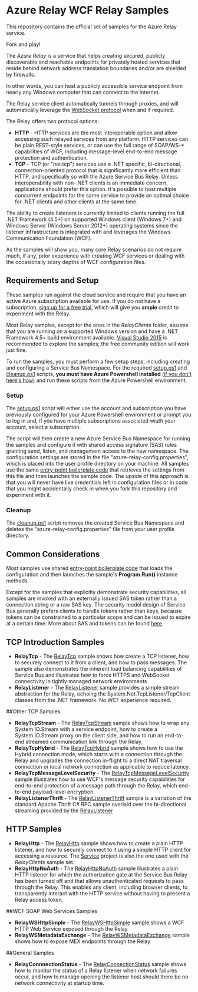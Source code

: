 # Azure Relay WCF Relay Samples

This repository contains the official set of samples for the Azure Relay service. 

Fork and play!

The *Azure Relay* is a service that helps creating secured, publicly discoverable and reachable endpoints for 
privately hosted services that reside behind network address translation boundaries and/or are shielded by
firewalls. 

In other words, you can host a publicly accessible service endpoint from nearly any Windows computer 
that can connect to the Internet. 

The Relay service client automatically tunnels through proxies, and will automatically 
leverage the [WebSocket protocol](https://tools.ietf.org/html/rfc6455) when and if required.  

The Relay offers two protocol options:
* **HTTP** - HTTP services are the most interoperable option and allow accessing such relayed services from
    any platform. HTTP services can be plain REST-style services, or can use the full range of SOAP/WS-* 
	capabilities of WCF, including message-level end-to-end message protection and authentication.   
* **TCP** - TCP (or "net.tcp") services use a .NET specific, bi-directional, connection-oriented protocol
    that is significantly more efficient than HTTP, and specifically so with the Azure Service Bus Relay. Unless
	interoperability with non-.NET clients is an immediate concern, applications should prefer this option.
	It's possible to host multiple concurrent endpoints for the same service to provide an optimal choice for
	.NET clients and other clients at the same time.   

The ability to create listeners is currently limited to clients running the full .NET Framework (4.5+) on 
supported Windows client (Windows 7+) and Windows Server (Windows Server 2012+) operating systems since
the listener infrastructure is integrated with and leverages the Windows Communication Foundation (WCF).

As the samples will show you, many core Relay scenarios do not require much, if any, prior experience with creating WCF 
services or dealing with the occasionally scary depths of WCF configuration files.       

## Requirements and Setup

These samples run against the cloud service and require that you have an active Azure subscription available 
for use. If you do not have a subscription, [sign up for a free trial](https://azure.microsoft.com/pricing/free-trial/), 
which will give you **ample** credit to experiment with the Relay. 
  
Most Relay samples, except for the ones in the *RelayClients* folder, assume that you are running on a supported 
Windows version and have a .NET Framework 4.5+ build environment available. [Visual Studio 2015](https://www.visualstudio.com/) is recommended to 
explore the samples; the free community edition will work just fine.    

To run the samples, you must perform a few setup steps, including creating and configuring a Service Bus Namespace. 
For the required [setup.ps1](setup.ps1) and [cleanup.ps1](cleanup.ps1) scripts, **you must have Azure Powershell installed** 
([if you don't here's how](https://azure.microsoft.com/en-us/documentation/articles/powershell-install-configure/)) and 
run these scripts from the Azure Powershell environment.

### Setup      
The [setup.ps1](setup.ps1) script will either use the account and subscription you have previously configured for your Azure Powershell environment
or prompt you to log in and, if you have multiple subscriptions associated wiuth your account, select a subscription. 

The script will then create a new Azure Service Bus Namespace for running the samples and configure it with shared access signature (SAS) rules
granting send, listen, and management access to the new namespace. The configuration settings are stored in the file "azure-relay-config.properties", 
which is placed into the user profile directory on your machine. All samples use the same [entry-point boilerplate code](common/Main.cs) that 
retrieves the settings from this file and then launches the sample code. The upside of this approach is that you will never have live credentials 
left in configuration files or in code that you might accidentally check in when you fork this repository and experiment with it.   

### Cleanup

The [cleanup.ps1](cleanup.ps1) script removes the created Service Bus Namespace and deletes the "azure-relay-config.properties" file from 
your user profile directory.
 
## Common Considerations

Most samples use shared [entry-point boilerplate code](common/Main.cs) that loads the configuration and then launches the sample's 
**Program.Run()** instance methods. 

Except for the samples that explicitly demonstrate security capabilities, all samples are invoked with an externally issued SAS token 
rather than a connection string or a raw SAS key. The security model design of Service Bus generally prefers clients to handle tokens 
rather than keys, because tokens can be constrained to a particular scope and can be issued to expire at a certain time. 
More about SAS and tokens can be found [here](https://azure.microsoft.com/documentation/articles/service-bus-shared-access-signature-authentication/).               

## TCP Introduction Samples

* **RelayTcp** - The [RelayTcp](RelayTcp) sample shows how create a TCP listener, how to securely connect to it from a client, and how to pass messages. 
The sample also demonstrates the inherent load balancing capabilities of Service Bus and illustrates how to force HTTPS and WebSocket connectivity 
in tightly managed network environments 
* **RelayListener** - The [RelayListener](RelayListener) sample provides a simple stream abstraction for the Relay, echoing the System.Net.TcpListener/TcpClient classes
from the .NET framework. No WCF experience required. 

##Other TCP Samples
* **RelayTcpStream** - The [RelayTcpStream](RelayTcpStream) sample shows how to wrap any System.IO.Stream with a service endpoint, 
how to create a System.IO.Stream proxy on the client side, and how to run an end-to-end streamed communication link through the Relay.
* **RelayTcpHybrid** - The [RelayTcpHybrid](RelayTcpHybrid) sample shows how to use the Hybrid connection mode, which starts with a connection through the
Relay and upgrades the connection in-flight to a direct NAT traversal connection or local network connection as applicable to reduce latency.
* **RelayTcpMessageLevelSecurity** - The [RelayTcpMessageLevelSecurity](RelayTcpMessageLevelSecurity) sample illustrates how to use WCF's message
security capabilities for end-to-end protection of a message path through the Relay, which end-to-end payload-level encryption.
* **RelayListenerThrift** - The [RelayListenerThrift](RelayListenerThrift) sample is a variation of the standard Apache Thrift C# RPC sample 
overlaid over the bi-directional streaming provided by the [RelayListener](RelayListener)
  

## HTTP Samples
* **RelayHttp** - The [RelayHttp](RelayHttp) sample shows how to create a plain HTTP listener, and how to securely connect to it using 
a simple HTTP client for accessing a resource. The [Service](RelayHttp/Service) project is also the one used with the *RelayClients* 
sample set. 
* **RelayHttpNoAuth** - The [RelayHttpNoAuth](RelayHttpNoAuth) sample illustrates a plain HTTP listener for which the authorization gate at
the Service Bus Relay has been turned off and that allows unauthenticated requests to pass through the Relay. This enables any client, including
browser clients, to transparently interact with the HTTP service without having to present a Relay access token.

##WCF SOAP Web Services Samples
* **RelayWSHttpSimple** - The [RelayWSHttpSimple](RelayWSHttpSimple) sample shows a WCF HTTP Web Service exposed through the Relay
* **RelayWSMetadataExchange** - The [RelayWSMetadataExchange](RelayWSMetadataExchange) sample shows how to expose MEX endpoints through the Relay

##General Samples
*  **RelayConnnectionStatus** - The [RelayConnectionStatus](RelayConnectionStatus) sample shows how to monitor the status of a Relay listener 
when network failures occur, and how to manage opening the listener host should there be no network connectivity at startup time. 

